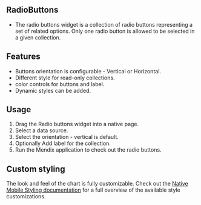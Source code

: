 ## RadioButtons

-   The radio buttons widget is a collection of radio buttons representing a set of related options. Only one radio
    button is allowed to be selected in a given collection.

## Features

-   Buttons orientation is configurable - Vertical or Horizontal.
-   Different style for read-only collections.
-   color controls for buttons and label.
-   Dynamic styles can be added.

## Usage

1. Drag the Radio buttons widget into a native page.
2. Select a data source.
3. Select the orientation - vertical is default.
4. Optionally Add label for the collection.
5. Run the Mendix application to check out the radio buttons.

## Custom styling
The look and feel of the chart is fully customizable. Check out the <a href="https://docs.mendix.com/refguide/native-styling-refguide#6-6-reference-selector">Native Mobile Styling documentation</a> for a full overview of the available style customizations.
